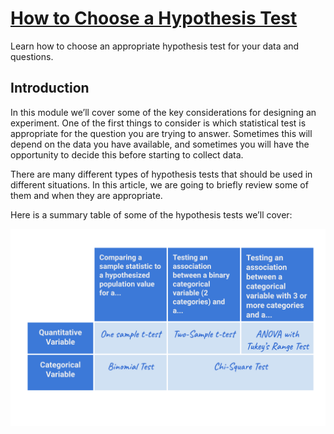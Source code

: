 # [How to Choose a Hypothesis Test](https://www.codecademy.com/courses/hypothesis-testing-python/articles/how-to-choose-a-hypothesis-test)

Learn how to choose an appropriate hypothesis test for your data and questions.

## Introduction

In this module we’ll cover some of the key considerations for designing an experiment. 
One of the first things to consider is which statistical test is appropriate for the question you are trying to answer. 
Sometimes this will depend on the data you have available, and sometimes you will have the opportunity to decide this before starting to collect data.

There are many different types of hypothesis tests that should be used in different situations. 
In this article, we are going to briefly review some of them and when they are appropriate.

Here is a summary table of some of the hypothesis tests we’ll cover:

![table of hypothesi tests](article_graphic.webp)
